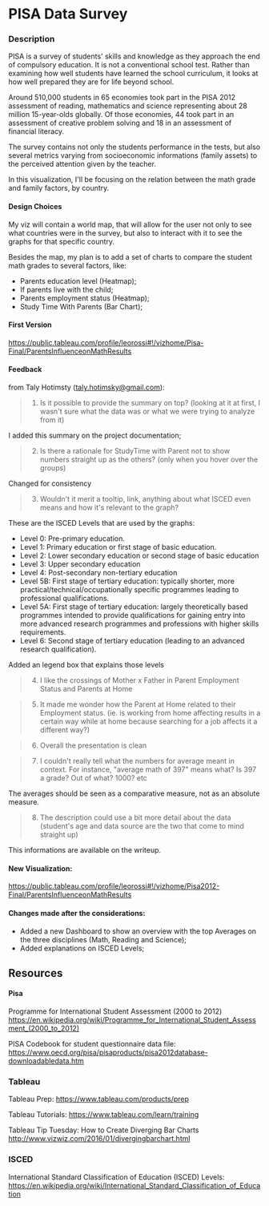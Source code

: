 # PISA Data Survey


### Description

PISA is a survey of students' skills and knowledge as they approach the end of compulsory education. It is not a conventional school test. Rather than examining how well students have learned the school curriculum, it looks at how well prepared they are for life beyond school.

Around 510,000 students in 65 economies took part in the PISA 2012 assessment of reading, mathematics and science representing about 28 million 15-year-olds globally. Of those economies, 44 took part in an assessment of creative problem solving and 18 in an assessment of financial literacy.

The survey contains not only the students performance in the tests, but also several metrics varying from socioeconomic informations (family assets) to the perceived attention given by the teacher.

In this visualization, I'll be focusing on the relation between the math grade and family factors, by country.

#### Design Choices 

My viz will contain a world map, that will allow for the user not only to see what countries were in the survey, but also to interact with it to see the graphs for that specific country.

Besides the map, my plan is to add a set of charts to compare the student math grades to several factors, like:
- Parents education level (Heatmap);
- If parents live with the child;
- Parents employment status (Heatmap);
- Study Time With Parents (Bar Chart);

#### First Version

https://public.tableau.com/profile/leorossi#!/vizhome/Pisa-Final/ParentsInfluenceonMathResults


#### Feedback

from Taly Hotimsty (taly.hotimsky@gmail.com):

> 1. Is it possible to provide the summary on top? (looking at it at first, I wasn't sure what the data was or what we were trying to analyze from it)

I added this summary on the project documentation;

> 2. Is there a rationale for StudyTime with Parent not to show numbers straight up as the others? (only when you hover over the groups)

Changed for consistency 

> 3. Wouldn't it merit a tooltip, link, anything about what ISCED even means and how it's relevant to the graph?

These are the ISCED Levels that are used by the graphs:

- Level 0: Pre-primary education.
- Level 1: Primary education or first stage of basic education.
- Level 2: Lower secondary education or second stage of basic education
- Level 3: Upper secondary education
- Level 4: Post-secondary non-tertiary education
- Level 5B: First stage of tertiary education: typically shorter, more practical/technical/occupationally specific programmes leading to professional qualifications.
- Level 5A: First stage of tertiary education: largely theoretically based programmes intended to provide qualifications for gaining entry into more advanced research programmes and professions with higher skills requirements.
- Level 6: Second stage of tertiary education (leading to an advanced research qualification).


Added an legend box that explains those levels

> 4. I like the crossings of Mother x Father in Parent Employment Status and Parents at Home

> 5. It made me wonder how the Parent at Home related to their Employment status. (ie. is working from home affecting results in a certain way while at home because searching for a job affects it a different way?)

> 6. Overall the presentation is clean

> 7. I couldn't really tell what the numbers for average meant in context. For instance, "average math of 397" means what? Is 397 a grade? Out of what? 1000? etc

The averages should be seen as a comparative measure, not as an absolute measure. 

> 8. The description could use a bit more detail about the data (student's age and data source are the two that come to mind straight up)

This informations are available on the writeup.

#### New Visualization:

https://public.tableau.com/profile/leorossi#!/vizhome/Pisa2012-Final/ParentsInfluenceonMathResults

#### Changes made after the considerations:

- Added a new Dashboard to show an overview with the top Averages on the three disciplines (Math, Reading and Science);
- Added explanations on ISCED Levels;


## Resources

#### Pisa ###

Programme for International Student Assessment (2000 to 2012)
https://en.wikipedia.org/wiki/Programme_for_International_Student_Assessment_(2000_to_2012)

PISA Codebook for student questionnaire data file:
https://www.oecd.org/pisa/pisaproducts/pisa2012database-downloadabledata.htm

### Tableau ###

Tableau Prep:
https://www.tableau.com/products/prep

Tableau Tutorials:
https://www.tableau.com/learn/training

Tableau Tip Tuesday: How to Create Diverging Bar Charts 
http://www.vizwiz.com/2016/01/divergingbarchart.html

### ISCED ###

International Standard Classification of Education
(ISCED) Levels:
https://en.wikipedia.org/wiki/International_Standard_Classification_of_Education



